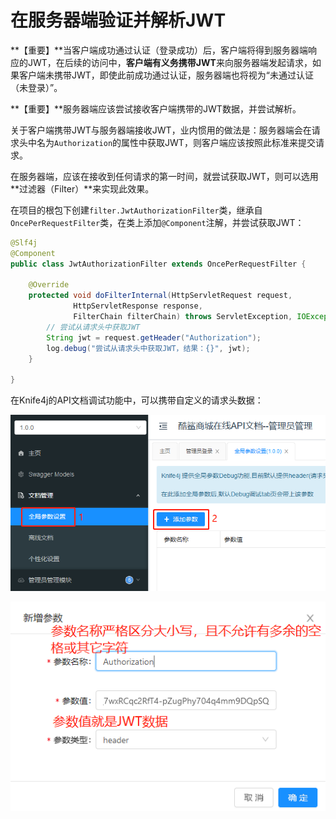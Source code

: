 # 在服务器端验证并解析JWT

**【重要】**当客户端成功通过认证（登录成功）后，客户端将得到服务器端响应的JWT，在后续的访问中，**客户端有义务携带JWT**来向服务器端发起请求，如果客户端未携带JWT，即使此前成功通过认证，服务器端也将视为“未通过认证（未登录）”。

**【重要】**服务器端应该尝试接收客户端携带的JWT数据，并尝试解析。

关于客户端携带JWT与服务器端接收JWT，业内惯用的做法是：服务器端会在请求头中名为`Authorization`的属性中获取JWT，则客户端应该按照此标准来提交请求。

在服务器端，应该在接收到任何请求的第一时间，就尝试获取JWT，则可以选用**过滤器（Filter）**来实现此效果。

在项目的根包下创建`filter.JwtAuthorizationFilter`类，继承自`OncePerRequestFilter`类，在类上添加`@Component`注解，并尝试获取JWT：

```java
@Slf4j
@Component
public class JwtAuthorizationFilter extends OncePerRequestFilter {

    @Override
    protected void doFilterInternal(HttpServletRequest request, 
              HttpServletResponse response,
              FilterChain filterChain) throws ServletException, IOException {
        // 尝试从请求头中获取JWT
        String jwt = request.getHeader("Authorization");
        log.debug("尝试从请求头中获取JWT，结果：{}", jwt);
    }

}
```

在Knife4j的API文档调试功能中，可以携带自定义的请求头数据：

![image-20221216093008751](images/image-20221216093008751.png)

![image-20221216093143812](images/image-20221216093143812.png)













